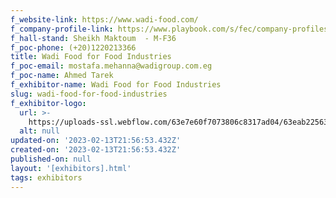 ```yaml
---
f_website-link: https://www.wadi-food.com/
f_company-profile-link: https://www.playbook.com/s/fec/company-profiles
f_hall-stand: Sheikh Maktoum  - M-F36
f_poc-phone: (+20)1220213366
title: Wadi Food for Food Industries
f_poc-email: mostafa.mehanna@wadigroup.com.eg
f_poc-name: Ahmed Tarek
f_exhibitor-name: Wadi Food for Food Industries
slug: wadi-food-for-food-industries
f_exhibitor-logo:
  url: >-
    https://uploads-ssl.webflow.com/63e7e60f7073806c8317ad04/63eab22563ffc25c8cd5db5e_MDI3ZQ.png
  alt: null
updated-on: '2023-02-13T21:56:53.432Z'
created-on: '2023-02-13T21:56:53.432Z'
published-on: null
layout: '[exhibitors].html'
tags: exhibitors
---
```



